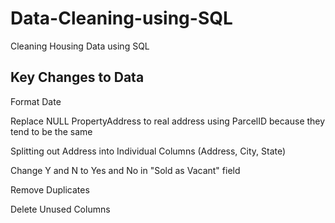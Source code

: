 # Data-Cleaning-using-SQL
Cleaning Housing Data using SQL


## Key Changes to Data

Format Date

Replace NULL PropertyAddress to real address using ParcelID because they tend to be the same

Splitting out Address into Individual Columns (Address, City, State)

Change Y and N to Yes and No in "Sold as Vacant" field

Remove Duplicates

Delete Unused Columns
